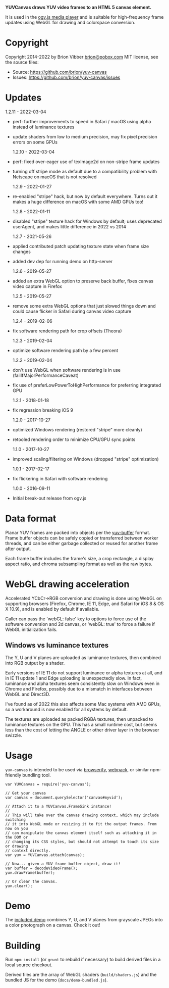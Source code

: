 **YUVCanvas draws YUV video frames to an HTML 5 canvas element.**

It is used in the [ogv.js media player](https://github.com/brion/ogv.js)
and is suitable for high-frequency frame updates using WebGL for drawing
and colorspace conversion.

# Copyright

Copyright 2014-2022 by Brion Vibber <brion@pobox.com>
MIT license, see the source files:

- Source: https://github.com/brion/yuv-canvas
- Issues: https://github.com/brion/yuv-canvas/issues

# Updates

1.2.11 - 2022-03-04

- perf: further improvements to speed in Safari / macOS using alpha instead of luminance textures
- update shaders from low to medium precision, may fix pixel precision errors on some GPUs

  1.2.10 - 2022-03-04

- perf: fixed over-eager use of texImage2d on non-stripe frame updates
- turning off stripe mode as default due to a compatibility problem with Netscape on macOS that is not resolved

  1.2.9 - 2022-01-27

- re-enabled "stripe" hack, but now by default everywhere. Turns out it makes a huge difference on macOS with some AMD GPUs too!

  1.2.8 - 2022-01-11

- disabled "stripe" texture hack for Windows by default; uses deprecated userAgent, and makes little difference in 2022 vs 2014

  1.2.7 - 2021-05-26

- applied contributed patch updating texture state when frame size changes
- added dev dep for running demo on http-server

  1.2.6 - 2019-05-27

- added an extra WebGL option to preserve back buffer, fixes canvas video capture in Firefox

  1.2.5 - 2019-05-27

- remove some extra WebGL options that just slowed things down and could cause flicker in Safari during canvas video capture

  1.2.4 - 2019-02-06

- fix software rendering path for crop offsets (Theora)

  1.2.3 - 2019-02-04

- optimize software rendering path by a few percent

  1.2.2 - 2019-02-04

- don't use WebGL when software rendering is in use (failIfMajorPerformanceCaveat)
- fix use of preferLowPowerToHighPerformance for preferring integrated GPU

  1.2.1 - 2018-01-18

- fix regression breaking iOS 9

  1.2.0 - 2017-10-27

- optimized Windows rendering (restored "stripe" more cleanly)
- retooled rendering order to minimize CPU/GPU sync points

  1.1.0 - 2017-10-27

- improved scaling/filtering on Windows (dropped "stripe" optimization)

  1.0.1 - 2017-02-17

- fix flickering in Safari with software rendering

  1.0.0 - 2016-09-11

- Initial break-out release from ogv.js

# Data format

Planar YUV frames are packed into objects per the [yuv-buffer](https://github.com/brion/yuv-buffer) format. Frame buffer objects can be safely copied or transferred between worker threads, and can be either garbage collected or reused for another frame after output.

Each frame buffer includes the frame's size, a crop rectangle, a display aspect ratio, and chroma subsampling format as well as the raw bytes.

# WebGL drawing acceleration

Accelerated YCbCr->RGB conversion and drawing is done using WebGL on supporting browsers (Firefox, Chrome, IE 11, Edge, and Safari for iOS 8 & OS X 10.9), and is enabled by default if available.

Caller can pass the 'webGL: false' key to options to force use of the software conversion and 2d canvas, or 'webGL: true' to force a failure if WebGL initialization fails.

## Windows vs luminance textures

The Y, U and V planes are uploaded as luminance textures, then combined into RGB output by a shader.

Early versions of IE 11 do not support luminance or alpha textures at all, and in IE 11 update 1 and Edge uploading is unexpectedly slow. In fact, luminance and alpha textures seem consistently slow on Windows even in Chrome and Firefox, possibly due to a mismatch in interfaces between WebGL and Direct3D.

I've found as of 2022 this also affects some Mac systems with AMD GPUs, so a workaround is now enabled for all systems by default.

The textures are uploaded as packed RGBA textures, then unpacked to luminance textures on the GPU. This has a small runtime cost, but seems less than the cost of letting the ANGLE or other driver layer in the browser swizzle.

# Usage

`yuv-canvas` is intended to be used via [browserify](http://browserify.org/), [webpack](http://webpack.github.io/), or similar npm-friendly bundling tool.

```
var YUVCanvas = require('yuv-canvas');

// Get your canvas
var canvas = document.querySelector('canvas#myvid');

// Attach it to a YUVCanvas.FrameSink instance!
//
// This will take over the canvas drawing context, which may include switching
// it into WebGL mode or resizing it to fit the output frames. From now on you
// can manipulate the canvas element itself such as attaching it in the DOM or
// changing its CSS styles, but should not attempt to touch its size or drawing
// context directly.
var yuv = YUVCanvas.attach(canvas);

// Now... given a YUV frame buffer object, draw it!
var buffer = decodeVideoFrame();
yuv.drawFrame(buffer);

// Or clear the canvas.
yuv.clear();
```

# Demo

The [included demo](https://brion.github.io/yuv-canvas/demo.html) combines Y, U, and V planes from grayscale JPEGs into a color photograph on a canvas. Check it out!

# Building

Run `npm install` (or `grunt` to rebuild if necessary) to build derived files in a local source checkout.

Derived files are the array of WebGL shaders (`build/shaders.js`) and the bundled JS for the demo (`docs/demo-bundled.js`).
